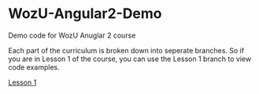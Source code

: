 # WozU-Angular2-Demo
Demo code for WozU Anuglar 2 course

Each part of the curriculum is broken down into seperate branches.  So if you are in Lesson 1 of the course, you can use the Lesson 1 branch to view code examples.

[Lesson 1](./Lesson_1/README.md)

